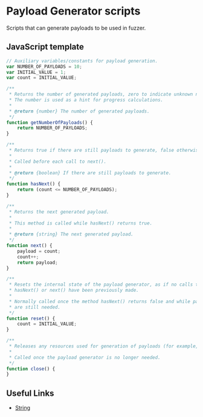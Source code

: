 Payload Generator scripts
=========================

Scripts that can generate payloads to be used in fuzzer.

## JavaScript template

```JavaScript
// Auxiliary variables/constants for payload generation.
var NUMBER_OF_PAYLOADS = 10;
var INITIAL_VALUE = 1;
var count = INITIAL_VALUE;

/**
 * Returns the number of generated payloads, zero to indicate unknown number.
 * The number is used as a hint for progress calculations.
 * 
 * @return {number} The number of generated payloads.
 */
function getNumberOfPayloads() {
    return NUMBER_OF_PAYLOADS;
}

/**
 * Returns true if there are still payloads to generate, false otherwise.
 * 
 * Called before each call to next().
 * 
 * @return {boolean} If there are still payloads to generate.
 */
function hasNext() {
    return (count <= NUMBER_OF_PAYLOADS);
}

/**
 * Returns the next generated payload.
 * 
 * This method is called while hasNext() returns true.
 * 
 * @return {string} The next generated payload.
 */
function next() {
    payload = count;
    count++;
    return payload;
}

/**
 * Resets the internal state of the payload generator, as if no calls to
 * hasNext() or next() have been previously made.
 * 
 * Normally called once the method hasNext() returns false and while payloads
 * are still needed.
 */
function reset() {
    count = INITIAL_VALUE;
}

/**
 * Releases any resources used for generation of payloads (for example, a file).
 * 
 * Called once the payload generator is no longer needed.
 */
function close() {
}
```

## Useful Links
* [String](https://docs.oracle.com/javase/8/docs/api/java/lang/String.html)

